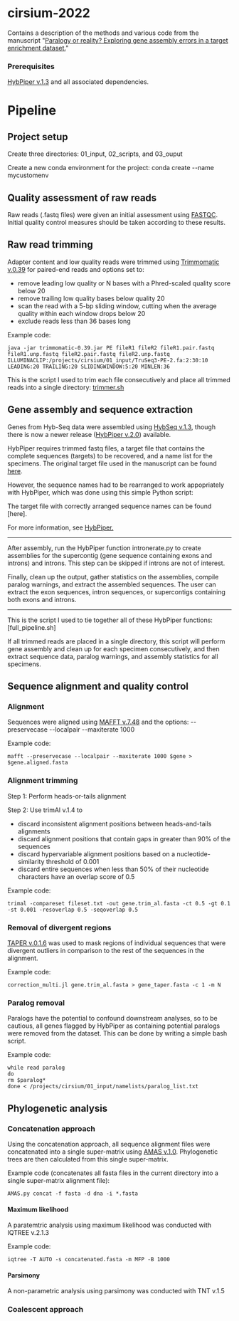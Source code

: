 # cirsium-2022
Contains a description of the methods and various code from the manuscript "[Paralogy or reality? Exploring gene assembly errors in a target enrichment dataset.](https://github.com/rosenam/cirsium-2022/blob/main/rosen_manuscript.pdf)"

### Prerequisites
[HybPiper v.1.3](https://github.com/mossmatters/HybPiper/wiki/HybPiper-Legacy-Wiki) and all associated dependencies.

# Pipeline

## Project setup
Create three directories: 01_input, 02_scripts, and 03_ouput

Create a new conda environment for the project: conda create --name mycustomenv

## Quality assessment of raw reads
Raw reads (.fastq files) were given an initial assessment using [FASTQC](https://www.bioinformatics.babraham.ac.uk/projects/fastqc/). Initial quality control measures should be taken according to these results. 

## Raw read trimming
Adapter content and low quality reads were trimmed using [Trimmomatic v.0.39](http://www.usadellab.org/cms/?page=trimmomatic) for paired-end reads and options set to:
* remove leading low quality or N bases with a Phred-scaled quality score below 20
* remove trailing low quality bases below quality 20
* scan the read with a 5-bp sliding window, cutting when the average quality within each window drops below 20
* exclude reads less than 36 bases long

Example code:

```
java -jar trimmomatic-0.39.jar PE fileR1 fileR2 fileR1.pair.fastq fileR1.unp.fastq fileR2.pair.fastq fileR2.unp.fastq ILLUMINACLIP:/projects/cirsium/01_input/TruSeq3-PE-2.fa:2:30:10 LEADING:20 TRAILING:20 SLIDINGWINDOW:5:20 MINLEN:36
```

This is the script I used to trim each file consecutively and place all trimmed reads into a single directory: [trimmer.sh](https://github.com/rosenam/cirsium-2022/blob/main/scripts/trimmer.sh)

## Gene assembly and sequence extraction
Genes from Hyb-Seq data were assembled using [HybSeq v.1.3](https://github.com/mossmatters/HybPiper/wiki/HybPiper-Legacy-Wiki), though there is now a newer release ([HybPiper v.2.0](https://github.com/mossmatters/HybPiper)) available.

HybPiper requires trimmed fastq files, a target file that contains the complete sequences (targets) to be recovered, and a name list for the specimens. The original target file used in the manuscript can be found [here](https://github.com/Smithsonian/Compositae-COS-workflow/blob/master/COS_sunf_lett_saff_all.fasta).

However, the sequence names had to be rearranged to work appopriately with HybPiper, which was done using this simple Python script: 

The target file with correctly arranged sequence names can be found [here].

For more information, see [HybPiper.](https://github.com/mossmatters/HybPiper)

--------

After assembly, run the HybPiper function intronerate.py to create assemblies for the supercontig (gene sequence containing exons and introns) and introns. This step can be skipped if introns are not of interest. 

Finally, clean up the output, gather statistics on the assemblies, compile paralog warnings, and extract the assembled sequences. The user can extract the exon sequences, intron sequences, or supercontigs containing both exons and introns. 

--------

This is the script I used to tie together all of these HybPiper functions: [full_pipeline.sh]

If all trimmed reads are placed in a single directory, this script will perform gene assembly and clean up for each specimen consecutively, and then extract sequence data, paralog warnings, and assembly statistics for all specimens.

## Sequence alignment and quality control
### Alignment
Sequences were aligned using [MAFFT v.7.48](https://mafft.cbrc.jp/alignment/software/) and the options: --preservecase --localpair --maxiterate 1000 

Example code:

```
mafft --preservecase --localpair --maxiterate 1000 $gene > $gene.aligned.fasta
```

### Alignment trimming
Step 1: Perform heads-or-tails alignment
 
Step 2: Use trimAl v.1.4 to 
* discard inconsistent alignment positions between heads-and-tails alignments
* discard alignment positions that contain gaps in greater than 90% of the sequences
* discard hypervariable alignment positions based on a nucleotide-similarity threshold of 0.001
* discard entire sequences when less than 50% of their nucleotide characters have an overlap score of 0.5

Example code:

```
trimal -compareset fileset.txt -out gene.trim_al.fasta -ct 0.5 -gt 0.1 -st 0.001 -resoverlap 0.5 -seqoverlap 0.5
```

### Removal of divergent regions
[TAPER v.0.1.6](https://github.com/chaoszhang/TAPER) was used to mask regions of individual sequences that were 
divergent outliers in comparison to the rest of the sequences in the alignment.

Example code:

```
correction_multi.jl gene.trim_al.fasta > gene_taper.fasta -c 1 -m N
```

### Paralog removal
Paralogs have the potential to confound downstream analyses, so to be cautious, all genes flagged by HybPiper as containing potential paralogs were removed from the dataset. This can be done by writing a simple bash script.

Example code:

```
while read paralog
do
rm $paralog*
done < /projects/cirsium/01_input/namelists/paralog_list.txt
```

## Phylogenetic analysis
### Concatenation approach
Using the concatenation approach, all sequence alignment files were concatenated into a single super-matrix using [AMAS v.1.0](https://github.com/marekborowiec/AMAS). Phylogenetic trees are then calculated from this single super-matrix.

Example code (concatenates all fasta files in the current directory into a single super-matrix alignment file):

```
AMAS.py concat -f fasta -d dna -i *.fasta
```
#### Maximum likelihood
A paratemtric analysis using maximum likelihood was conducted with IQTREE v.2.1.3

Example code:

```
iqtree -T AUTO -s concatenated.fasta -m MFP -B 1000
```


#### Parsimony
A non-parametric analysis using parsimony was conducted with TNT v.1.5

### Coalescent approach
